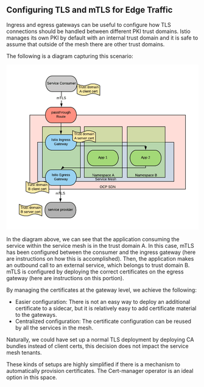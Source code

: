 ## Configuring TLS and mTLS for Edge Traffic

Ingress and egress gateways can be useful to configure how TLS connections should be handled between different PKI trust domains. Istio manages its own PKI by default with an internal trust domain and it is safe to assume that outside of the mesh there are other trust domains.

The following is a diagram capturing this scenario:

![edge_security](imgs/edge_security.png)

In the diagram above, we can see that the application consuming the service within the service mesh is in the trust domain A. In this case, mTLS has been configured between the consumer and the ingress gateway (here are instructions on how this is accomplished). Then, the application makes an outbound call to an external service, which belongs to trust domain B. mTLS is configured by deploying the correct certificates on the egress gateway (here are instructions on this portion).

By managing the certificates at the gateway level, we achieve the following:

- Easier configuration: There is not an easy way to deploy an additional certificate to a sidecar, but it is relatively easy to add certificate material to the gateways.
- Centralized configuration: The certificate configuration can be reused by all the services in the mesh.

Naturally, we could have set up a normal TLS deployment by deploying CA bundles instead of client certs, this decision does not impact the service mesh tenants.

These kinds of setups are highly simplified if there is a mechanism to automatically provision certificates. The Cert-manager operator is an ideal option in this space.